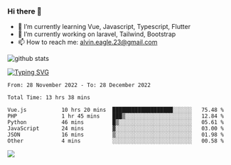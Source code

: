 ### Hi there 👋
- 🌱 I’m currently learning Vue, Javascript, Typescript, Flutter
- 🔭 I’m currently working on laravel, Tailwind, Bootstrap
- 📫 How to reach me: alvin.eagle.23@gmail.com



![github stats](https://github-readme-stats.vercel.app/api?username=alvnfaiz&show_icons=true)


[![Typing SVG](http://readme-typing-svg.herokuapp.com?font=Montserrat&color=%2336BCF7&duration=4000&center=true&lines=Alvin+Faiz;Fullstack+Developer;PHP%2C+Java%2C+Javascript%2C+Python;Laravel%2C+Vue%202%2C+Tailwind%2C+Bootstrap)](https://git.io/typing-svg)

<!--[![Alvnfaiz wakatime stats](https://github-readme-stats.vercel.app/api/wakatime?username=alvnfaiz&layout=compact&theme=dracula)](https://github.com/anuraghazra/github-readme-stats)

<!--START_SECTION:waka-->

```text
From: 28 November 2022 - To: 28 December 2022

Total Time: 13 hrs 38 mins

Vue.js           10 hrs 20 mins  ███████████████████░░░░░░   75.48 %
PHP              1 hr 45 mins    ███▒░░░░░░░░░░░░░░░░░░░░░   12.84 %
Python           46 mins         █▒░░░░░░░░░░░░░░░░░░░░░░░   05.61 %
JavaScript       24 mins         ▓░░░░░░░░░░░░░░░░░░░░░░░░   03.00 %
JSON             16 mins         ▒░░░░░░░░░░░░░░░░░░░░░░░░   01.98 %
Other            4 mins          ░░░░░░░░░░░░░░░░░░░░░░░░░   00.58 %
```

<!--END_SECTION:waka-->

  <!-- Change the `github-readme-stats.anuraghazra1.vercel.app` to `github-readme-stats.vercel.app`  -->
  <img align="center" src="https://github-readme-stats.anuraghazra1.vercel.app/api/top-langs/?username=alvnfaiz&layout=compact" />
<!--
**alvnfaiz/alvnfaiz** is a ✨ _special_ ✨ repository because its `README.md` (this file) appears on your GitHub profile.

Here are some ideas to get you started:

- 🔭 I’m currently working on ...
- 🌱 I’m currently learning ...
- 👯 I’m looking to collaborate on ...
- 🤔 I’m looking for help with ...
- 💬 Ask me about ...
- 📫 How to reach me: ...
- 😄 Pronouns: ...
- ⚡ Fun fact: ...
-->

